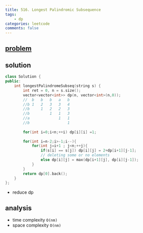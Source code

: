 ```yaml
---
title: 516. Longest Palindromic Subsequence
tags:  
    - dp
categories: leetcode
comments: false
---
```


## [problem](https://leetcode.com/problems/longest-palindromic-subsequence/)


## solution

```c++
class Solution {
public:
    int longestPalindromeSubseq(string s) {
        int ret = 0, n = s.size();
        vector<vector<int>> dp(n, vector<int>(n,0));
        //  b   b   b   a   b
        //b 1   2   3   3   4
        //b     1   2   2   3
        //b         1   1   3
        //a             1   1
        //b                 1
        
        for(int i=0;i<n;++i) dp[i][i] =1;
        
        for(int i=n-2;i>-1;i--){
            for(int j=i+1 ; j<n;++j){
                if(s[i] == s[j]) dp[i][j] = 2+dp[i+1][j-1];
                // deleting some or no elements
                else dp[i][j] = max(dp[i+1][j], dp[i][j-1]);
            }
        }
        return dp[0].back();
    }
};
```

- reduce dp

## analysis

- time complexity `O(nm)`
- space complexity `O(nm)`
